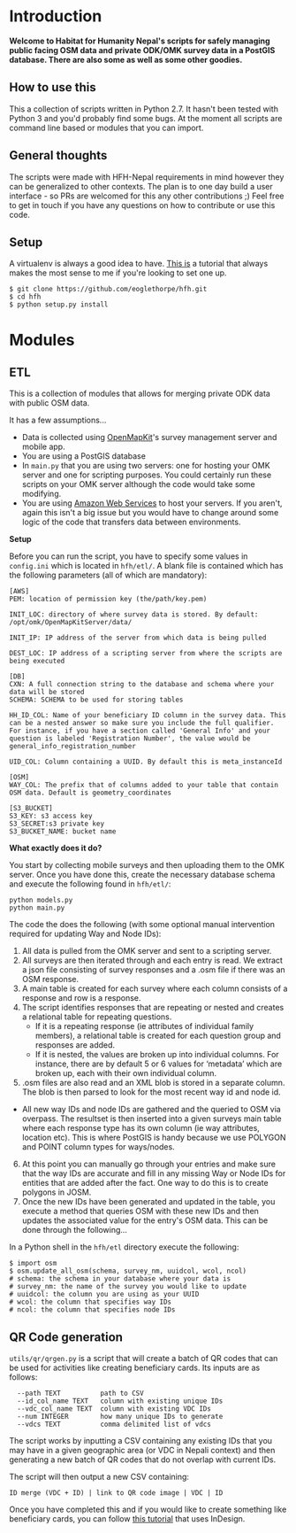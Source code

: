 Introduction
=======
**Welcome to Habitat for Humanity Nepal's scripts for safely managing public facing OSM data and private ODK/OMK survey data in a PostGIS database. There are also some as well as some other goodies.**


How to use this
---------------
This a collection of scripts written in Python 2.7. It hasn't been tested with Python 3 and you'd probably find some bugs. At the moment all scripts are command line based or modules that you can import. 


General thoughts
---------------
The scripts were made with HFH-Nepal requirements in mind however they can be generalized to other contexts. The plan is to one day build a user interface - so PRs are welcomed for this any other contributions ;) Feel free to get in touch if you have any questions on how to contribute or use this code. 

Setup
---------------
A virtualenv is always a good idea to have. [This is](http://docs.python-guide.org/en/latest/dev/virtualenvs/) a tutorial that always makes the most sense to me if you're looking to set one up.

    $ git clone https://github.com/eoglethorpe/hfh.git
    $ cd hfh
    $ python setup.py install
  

Modules
=======

ETL
---
This is a collection of modules that allows for merging private ODK data with public OSM data. 

It has a few assumptions...

 - Data is collected using [OpenMapKit](http://openmapkit.org/)'s survey management server and mobile app. 
 - You are using a PostGIS database
 - In `main.py` that you are using two servers: one for hosting your OMK server and one for scripting purposes. You could certainly run these scripts on your OMK server although the code would take some modifying.
 - You are using [Amazon Web Services](aws.amazon.com) to host your servers. If you aren't, again this isn't a big issue but you would have to change around some logic of the code that transfers data between environments.



**Setup**

Before you can run the script, you have to specify some values in `config.ini` which is located in `hfh/etl/`. A blank file is contained which has the following parameters (all of which are mandatory):

    [AWS]
    PEM: location of permission key (the/path/key.pem)
    
    INIT_LOC: directory of where survey data is stored. By default: /opt/omk/OpenMapKitServer/data/
    
    INIT_IP: IP address of the server from which data is being pulled
    
    DEST_LOC: IP address of a scripting server from where the scripts are being executed
    
    [DB]
    CXN: A full connection string to the database and schema where your data will be stored
    SCHEMA: SCHEMA to be used for storing tables
    
    HH_ID_COL: Name of your beneficiary ID column in the survey data. This can be a nested answer so make sure you include the full qualifier. For instance, if you have a section called 'General Info' and your question is labeled 'Registration Number', the value would be general_info_registration_number
    
    UID_COL: Column containing a UUID. By default this is meta_instanceId
    
    [OSM]
    WAY_COL: The prefix that of columns added to your table that contain OSM data. Default is geometry_coordinates

    [S3_BUCKET]
    S3_KEY: s3 access key
    S3_SECRET:s3 private key 
    S3_BUCKET_NAME: bucket name

**What exactly does it do?**

You start by collecting mobile surveys and then uploading them to the OMK server. Once you have done this, create the necessary database schema and  execute the following found in `hfh/etl/`:
		
	python models.py
    python main.py
   
The code the does the following (with some optional manual intervention required for updating Way and Node IDs):

 1. All data is pulled from the OMK server and sent to a scripting server. 
 2. All surveys are then iterated through and each entry is read. We extract a json file consisting of survey responses and a .osm file if there was an OSM response. 
 3. A main table is created for each survey where each column consists of a response and row is a response. 
 4. The script identifies responses that are repeating or nested and creates a relational table for repeating questions.
	 - If it is a repeating response (ie attributes of individual family members), a relational table is created for each question group and responses are added.
	 - If it is nested, the values are broken up into individual columns. For instance, there are by default 5 or 6 values for ‘metadata’ which are broken up, each with their own individual column. 
 5. .osm files are also read and an XML blob is stored in a separate column. The blob is then parsed to look for the most recent way id and node id.
 - All new way IDs and node IDs are gathered and the queried to OSM via overpass. The resultset is then inserted into a given surveys main table where each response type has its own column (ie way attributes, location etc). This is where PostGIS is handy because we use POLYGON and POINT column types for ways/nodes.
 6. At this point you can manually go through your entries and make sure that the way IDs are accurate and fill in any missing Way or Node IDs for entities that are added after the fact. One way to do this is to create polygons in JOSM. 
 7. Once the new IDs have been generated and updated in the table, you execute a method that queries OSM with these new IDs and then updates the associated value for the entry's OSM data. This can be done through the following... 

In a Python shell in the `hfh/etl` directory execute the following:    

    $ import osm
    $ osm.update_all_osm(schema, survey_nm, uuidcol, wcol, ncol)
    # schema: the schema in your database where your data is
    # survey_nm: the name of the survey you would like to update
    # uuidcol: the column you are using as your UUID
    # wcol: the column that specifies way IDs
    # ncol: the column that specifies node IDs

QR Code generation
------------------
`utils/qr/qrgen.py` is a script that will create a batch of QR codes that can be used for activities like creating beneficiary cards. Its inputs are as follows:

      --path TEXT          path to CSV
      --id_col_name TEXT   column with existing unique IDs
      --vdc_col_name TEXT  column with existing VDC IDs
      --num INTEGER        how many unique IDs to generate
      --vdcs TEXT          comma delimited list of vdcs

The script works by inputting a CSV containing any existing IDs that you may have in a given geographic area (or VDC in Nepali context) and then generating a new batch of QR codes that do not overlap with current IDs.

The script will then output a new CSV containing:

    ID merge (VDC + ID) | link to QR code image | VDC | ID

Once you have completed this and if you would like to create something like beneficiary cards, you can follow [this tutorial](http://gcostudios.com/designing-and-data-merging-with-multiple-records-in-indesign-cs6/) that uses InDesign. 


